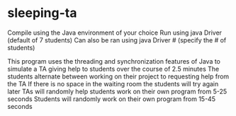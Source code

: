 # sleeping-ta
Compile using the Java environment of your choice
Run using java Driver (default of 7 students)
Can also be ran using java Driver # (specify the # of students)

This program uses the threading and synchronization features of Java to simulate a TA giving help to students over the course of 2.5 minutes
The students alternate between working on their project to requesting help from the TA 
If there is no space in the waiting room the students will try again later
TAs will randomly help students work on their own program from 5-25 seconds
Students will randomly work on their own program from 15-45 seconds
